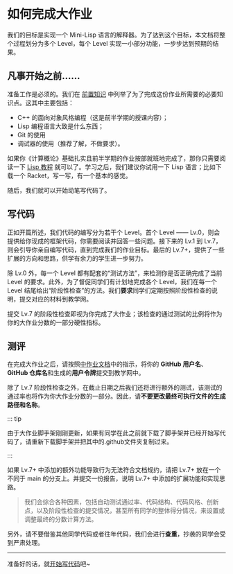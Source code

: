 # 如何完成大作业

我们的目标是实现一个 Mini-Lisp 语言的解释器。为了达到这个目标，本文档将整个过程划分为多个 Level，每个 Level 实现一小部分功能，一步步达到预期的结果。

## 凡事开始之前……

准备工作是必须的。我们在 [前置知识](prerequisites.md) 中列举了为了完成这份作业所需要的必要知识点。这其中主要包括：
- C++ 的面向对象风格编程（这是前半学期的授课内容）；
- Lisp 编程语言大致是什么东西；
- Git 的使用
- 调试器的使用（推荐了解，不做要求）。

如果你《计算概论》基础扎实且前半学期的作业按部就班地完成了，那你只需要阅读一下 [Lisp 教程](https://pku-software.github.io/lisp-tutorial/) 就可以了。学习之后，我们建议你试用一下 Lisp 语言；比如下载一个 Racket，写一写，有一个基本的感觉。

随后，我们就可以开始动笔写代码了。

## 写代码

正如开篇所述，我们代码的编写分为若干个 Level。首个 Level —— Lv.0，则会提供给你现成的框架代码，你需要阅读并回答一些问题。接下来的 Lv.1 到 Lv.7，则会引导你亲自编写代码，直到完成我们的作业目标。最后的 Lv.7+，提供了一些扩展的方向和思路，供学有余力的学生进一步努力。

除 Lv.0 外，每一个 Level 都有配套的“测试方法”，来检测你是否正确完成了当前 Level 的要求。此外，为了督促同学们有计划地完成各个 Level，我们在每一个 Level 结尾给出“阶段性检查”的方法。我们**要求**同学们定期按照阶段性检查的说明，提交对应的材料到教学网。

提交 Lv.7 的阶段性检查即视为你完成了大作业；该检查的通过测试的比例将作为你的大作业分数的一部分硬性指标。

## 测评

在完成大作业之后，请按照[中作业文档](https://pku-software.github.io/24spring/middle_homework/document#git)中的指示，将你的 **GitHub 用户名**、**GitHub 仓库名**和生成的**用户令牌**提交到教学网中。

除了 Lv.7 阶段性检查之外，在截止日期之后我们还将进行额外的测试，该测试的通过率也将作为你大作业分数的一部分。因此，请**不要更改最终可执行文件的生成路径和名称**。

::: tip

由于大作业脚手架刚刚更新，如果有同学在此之前就下载了脚手架并已经开始写代码了，请重新下载脚手架并把其中的.github文件夹复制过来。

:::

如果 Lv.7+ 中添加的额外功能导致行为无法符合文档规约，请把 Lv.7+ 放在一个不同于 main 的分支上。并提交一份报告，说明 Lv.7+ 中添加的扩展功能和实现思路。

> 我们会综合各种因素，包括自动测试通过率、代码结构、代码风格、创新点，以及阶段性检查的提交情况，甚至所有同学的整体得分情况，来设置或调整最终的分数计算方法。

另外，请不要借鉴其他同学代码或者往年代码，我们会进行**查重**，抄袭的同学会受到严肃处理。

-----

准备好的话，就[开始写代码](../levels/0.md)吧~
